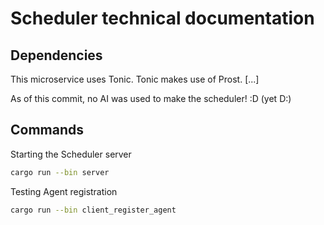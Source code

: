 # Scheduler technical documentation

## Dependencies

This microservice uses Tonic. Tonic makes use of Prost. [...]

As of this commit, no AI was used to make the scheduler! :D (yet D:)

## Commands

Starting the Scheduler server

```bash
cargo run --bin server
```

Testing Agent registration

```bash
cargo run --bin client_register_agent
```
